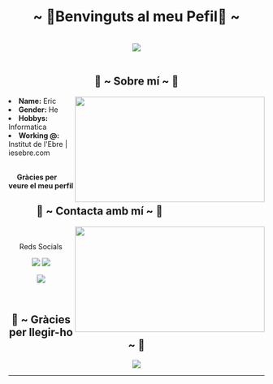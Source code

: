 <body>
<h1 align="center">~ 👋Benvinguts al meu Pefil👋 ~</h1>
<br>
<div align="center">
<img src="https://media.giphy.com/media/26tn33aiTi1jkl6H6/giphy.gif">
</div>
<br>
<div>
<h2 align="center"> 👾 ~ Sobre mí ~ 👾 </h2>
<img src="https://media.giphy.com/media/qgQUggAC3Pfv687qPC/giphy.gif" align="right" width="373.5px" height="208.5px">
<li>
<b>Name:</b> Eric</li>
<li>
<b>Gender:</b> He
</li>
<li>
<b>Hobbys:</b> Informatica
</li>
<li>
<b>Working @:</b> Institut de l'Ebre | iesebre.com
</li>
<br>
<p><b>     Gràcies per veure el meu perfil</b></p>
</div>
<div>
<h2>           📝 ~ Contacta amb mí ~ 📝</h2>
<img src="https://media.giphy.com/media/KpOqvmCFdNMhF0pQb7/giphy.gif" align="right" width="373.5px" height="208.5px">
<br>
<p align="center">Reds Socials <br>
</p>
<p align="center"><a href="https://twitter.com/EricGonzalez" target="_blank"><img src="https://img.shields.io/badge/EricGonzalez%20-%231DA1F2.svg?&style=for-the-badge&logo=Twitter&logoColor=white"/></a> <a href="https://discord.me/ericgonzalezcasanova" target="_blank"><img src="https://img.shields.io/badge/EricGonzalez%20-%237289DA.svg?&style=for-the-badge&logo=discord&logoColor=white"/></a></p>
<p align="center"><a href="https://twitch.tv/ericgonzalez" target="_blank"><img src="https://img.shields.io/badge/EricGonzalez%20-%239146FF.svg?&style=for-the-badge&logo=Twitch&logoColor=white"/></a></p>
</div>
<br>
<div>
<h2 align="center">💖 ~ Gràcies per llegir-ho ~ 💖</h2>
<div align="center">
<img src="https://media.giphy.com/media/077i6AULCXc0FKTj9s/giphy.gif">
</div>
<hr>
</div>
</div>
</body>
